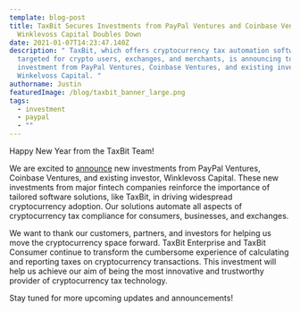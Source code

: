 ```yaml
---
template: blog-post
title: TaxBit Secures Investments from PayPal Ventures and Coinbase Ventures;
  Winklevoss Capital Doubles Down
date: 2021-01-07T14:23:47.140Z
description: " TaxBit, which offers cryptocurrency tax automation software
  targeted for crypto users, exchanges, and merchants, is announcing today
  investment from PayPal Ventures, Coinbase Ventures, and existing investor,
  Winkelvoss Capital. "
authorname: Justin
featuredImage: /blog/taxbit_banner_large.png
tags:
  - investment
  - paypal
  - ""
---
```

Happy New Year from the TaxBit Team! 

We are excited to [announce](https://www.reuters.com/article/us-paypal-taxbit-idUSKBN29C1FJ) new investments from PayPal Ventures, Coinbase Ventures, and existing investor, Winklevoss Capital. These new investments from major fintech companies reinforce the importance of tailored software solutions, like TaxBit, in driving widespread cryptocurrency adoption. Our solutions automate all aspects of cryptocurrency tax compliance for consumers, businesses, and exchanges.

We want to thank our customers, partners, and investors for helping us move the cryptocurrency space forward. TaxBit Enterprise and TaxBit Consumer continue to transform the cumbersome experience of calculating and reporting taxes on cryptocurrency transactions. This investment will help us achieve our aim of being the most innovative and trustworthy provider of cryptocurrency tax technology. 

Stay tuned for more upcoming updates and announcements!